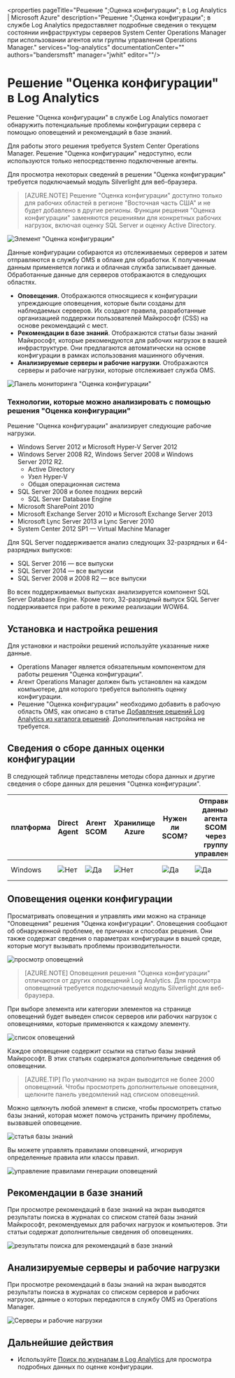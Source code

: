 <properties
	pageTitle="Решение ";Оценка конфигурации"; в Log Analytics | Microsoft Azure"
	description="Решение ";Оценка конфигурации"; в службе Log Analytics предоставляет подробные сведения о текущем состоянии инфраструктуры серверов System Center Operations Manager при использовании агентов или группы управления Operations Manager."
	services="log-analytics"
	documentationCenter=""
	authors="bandersmsft"
	manager="jwhit"
	editor=""/>

<tags
	ms.service="log-analytics"
	ms.workload="na"
	ms.tgt_pltfrm="na"
	ms.devlang="na"
	ms.topic="article"
	ms.date="05/04/2016"
	ms.author="banders"/>

# Решение "Оценка конфигурации" в Log Analytics

Решение "Оценка конфигурации" в службе Log Analytics помогает обнаружить потенциальные проблемы конфигурации сервера с помощью оповещений и рекомендаций в базе знаний.

Для работы этого решения требуется System Center Operations Manager. Решение "Оценка конфигурации" недоступно, если используются только непосредственно подключенные агенты.

Для просмотра некоторых сведений в решении "Оценка конфигурации" требуется подключаемый модуль Silverlight для веб-браузера.

>[AZURE.NOTE] Решение "Оценка конфигурации" доступно только для рабочих областей в регионе "Восточная часть США" и не будет добавлено в другие регионы. Функции решения "Оценка конфигурации" заменяются решениями для конкретных рабочих нагрузок, включая оценку SQL Server и оценку Active Directory.

![Элемент "Оценка конфигурации"](./media/log-analytics-configuration-assessment/oms-config-assess-tile.png)

Данные конфигурации собираются из отслеживаемых серверов и затем отправляются в службу OMS в облаке для обработки. К полученным данным применяется логика и облачная служба записывает данные. Обработанные данные для серверов отображаются в следующих областях.

- **Оповещения.** Отображаются относящиеся к конфигурации упреждающие оповещения, которые были созданы для наблюдаемых серверов. Их создают правила, разработанные организацией поддержки пользователей Майкрософт (CSS) на основе рекомендаций с мест.
- **Рекомендации в базе знаний**. Отображаются статьи базы знаний Майкрософт, которые рекомендуются для рабочих нагрузок в вашей инфраструктуре. Они предлагаются автоматически на основе конфигурации в рамках использования машинного обучения.
- **Анализируемые серверы и рабочие нагрузки**. Отображаются серверы и рабочие нагрузки, которые отслеживает служба OMS.

![Панель мониторинга "Оценка конфигурации"](./media/log-analytics-configuration-assessment/oms-config-assess-dash01.png)

### Технологии, которые можно анализировать с помощью решения "Оценка конфигурации"

Решение "Оценка конфигурации" анализирует следующие рабочие нагрузки.

- Windows Server 2012 и Microsoft Hyper-V Server 2012
- Windows Server 2008 R2, Windows Server 2008 и Windows Server 2012 R2.
    - Active Directory
	- Узел Hyper-V
	- Общая операционная система
- SQL Server 2008 и более поздних версий
    - SQL Server Database Engine
- Microsoft SharePoint 2010
- Microsoft Exchange Server 2010 и Microsoft Exchange Server 2013
- Microsoft Lync Server 2013 и Lync Server 2010
- System Center 2012 SP1 — Virtual Machine Manager

Для SQL Server поддерживается анализ следующих 32-разрядных и 64-разрядных выпусков:

- SQL Server 2016 — все выпуски
- SQL Server 2014 — все выпуски
- SQL Server 2008 и 2008 R2 — все выпуски

Во всех поддерживаемых выпусках анализируется компонент SQL Server Database Engine. Кроме того, 32-разрядный выпуск SQL Server поддерживается при работе в режиме реализации WOW64.

## Установка и настройка решения
Для установки и настройки решений используйте указанные ниже данные.

- Operations Manager является обязательным компонентом для работы решения "Оценка конфигурации".
- Агент Operations Manager должен быть установлен на каждом компьютере, для которого требуется выполнять оценку конфигурации.
- Решение "Оценка конфигурации" необходимо добавить в рабочую область OMS, как описано в статье [Добавление решений Log Analytics из каталога решений](log-analytics-add-solutions.md). Дополнительная настройка не требуется.

## Сведения о сборе данных оценки конфигурации

В следующей таблице представлены методы сбора данных и другие сведения о сборе данных для решения "Оценка конфигурации".

| платформа | Direct Agent | Агент SCOM | Хранилище Azure | Нужен ли SCOM? | Отправка данных агента SCOM через группу управления | частота сбора |
|---|---|---|---|---|---|---|
|Windows|![Нет](./media/log-analytics-configuration-assessment/oms-bullet-red.png)|![Да](./media/log-analytics-configuration-assessment/oms-bullet-green.png)|![Нет](./media/log-analytics-configuration-assessment/oms-bullet-red.png)| ![Да](./media/log-analytics-configuration-assessment/oms-bullet-green.png)|![Да](./media/log-analytics-configuration-assessment/oms-bullet-green.png)| дважды в день|


## Оповещения оценки конфигурации
Просматривать оповещения и управлять ими можно на странице "Оповещения" решения "Оценка конфигурации". Оповещения сообщают об обнаруженной проблеме, ее причинах и способах решения. Они также содержат сведения о параметрах конфигурации в вашей среде, которые могут вызывать проблемы производительности.

![просмотр оповещений](./media/log-analytics-configuration-assessment/oms-config-assess-alerts01.png)

>[AZURE.NOTE] Оповещения решения "Оценка конфигурации" отличаются от других оповещений Log Analytics. Для просмотра оповещений требуется подключаемый модуль Silverlight для веб-браузера.

При выборе элемента или категории элементов на странице оповещений будет выведен список серверов или рабочих нагрузок с оповещениями, которые применяются к каждому элементу.

![список оповещений](./media/log-analytics-configuration-assessment/oms-config-assess-alerts-view-config.png)

Каждое оповещение содержит ссылки на статью базы знаний Майкрософт. В этих статьях содержатся дополнительные сведения об оповещении.

>[AZURE.TIP] По умолчанию на экран выводится не более 2000 оповещений. Чтобы просмотреть дополнительные оповещения, щелкните панель уведомлений над списком оповещений.

Можно щелкнуть любой элемент в списке, чтобы просмотреть статью базы знаний, которая может помочь устранить причину проблемы, вызвавшей оповещение.

![статья базы знаний](./media/log-analytics-configuration-assessment/oms-config-assess-alerts-details-kb.png)

Вы можете управлять правилами оповещений, игнорируя определенные правила или классы правил.

![управление правилами генерации оповещений](./media/log-analytics-configuration-assessment/oms-config-assess-alert-rules.png)

## Рекомендации в базе знаний
При просмотре рекомендаций в базе знаний на экран выводятся результаты поиска в журналах со списком статей базы знаний Майкрософт, рекомендуемых для рабочих нагрузок и компьютеров. Эти статьи содержат дополнительные сведения об оповещениях.

![результаты поиска для рекомендаций в базе знаний](./media/log-analytics-configuration-assessment/oms-config-assess-knowledge-recommendations.png)

## Анализируемые серверы и рабочие нагрузки
При просмотре рекомендаций в базы знаний на экран выводятся результаты поиска в журналах со списком серверов и рабочих нагрузок, данные о которых передаются в службу OMS из Operations Manager.

![Серверы и рабочие нагрузки](./media/log-analytics-configuration-assessment/oms-config-assess-servers-workloads.png)

## Дальнейшие действия

- Используйте [Поиск по журналам в Log Analytics](log-analytics-log-searches.md) для просмотра подробных данных по оценке конфигурации.

<!---HONumber=AcomDC_0518_2016-->